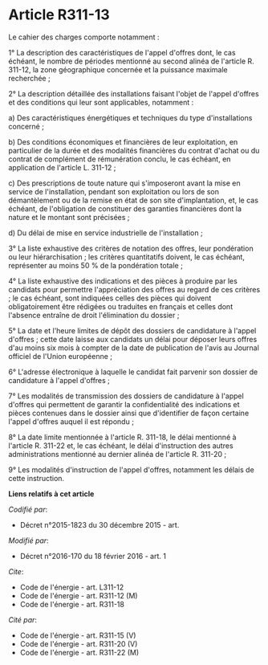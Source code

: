 # Article R311-13

Le cahier des charges comporte notamment : 

1° La description des caractéristiques de l'appel d'offres dont, le cas échéant, le nombre de périodes mentionné au second
alinéa de l'article R. 311-12, la zone géographique concernée et la puissance maximale recherchée ; 

2° La description détaillée des installations faisant l'objet de l'appel d'offres et des conditions qui leur sont
applicables, notamment : 

a) Des caractéristiques énergétiques et techniques du type d'installations concerné ; 

b) Des conditions économiques et financières de leur exploitation, en particulier de la durée et des modalités financières du
contrat d'achat ou du contrat de complément de rémunération conclu, le cas échéant, en application de l'article L. 311-12 ; 

c) Des prescriptions de toute nature qui s'imposeront avant la mise en service de l'installation, pendant son exploitation ou
lors de son démantèlement ou de la remise en état de son site d'implantation, et, le cas échéant, de l'obligation de
constituer des garanties financières dont la nature et le montant sont précisées ; 

d) Du délai de mise en service industrielle de l'installation ; 

3° La liste exhaustive des critères de notation des offres, leur pondération ou leur hiérarchisation ; les critères
quantitatifs doivent, le cas échéant, représenter au moins 50 % de la pondération totale ; 

4° La liste exhaustive des indications et des pièces à produire par les candidats pour permettre l'appréciation des offres au
regard de ces critères ; le cas échéant, sont indiquées celles des pièces qui doivent obligatoirement être rédigées ou
traduites en français et celles dont l'absence entraîne de droit l'élimination du dossier ; 

5° La date et l'heure limites de dépôt des dossiers de candidature à l'appel d'offres ; cette date laisse aux candidats un
délai pour déposer leurs offres d'au moins six mois à compter de la date de publication de l'avis au Journal officiel de
l'Union européenne ; 

6° L'adresse électronique à laquelle le candidat fait parvenir son dossier de candidature à l'appel d'offres ; 

7° Les modalités de transmission des dossiers de candidature à l'appel d'offres qui permettent de garantir la confidentialité
des indications et pièces contenues dans le dossier ainsi que d'identifier de façon certaine l'appel d'offres auquel il est
répondu ; 

8° La date limite mentionnée à l'article R. 311-18, le délai mentionné à l'article R. 311-22 et, le cas échéant, le délai
d'instruction des autres administrations mentionné au dernier alinéa de l'article R. 311-20 ; 

9° Les modalités d'instruction de l'appel d'offres, notamment les délais de cette instruction.

**Liens relatifs à cet article**

_Codifié par_:

  - Décret n°2015-1823 du 30 décembre 2015 - art.

_Modifié par_:

  - Décret n°2016-170 du 18 février 2016 - art. 1

_Cite_:

  - Code de l'énergie - art. L311-12
  - Code de l'énergie - art. R311-12 (M)
  - Code de l'énergie - art. R311-18

_Cité par_:

  - Code de l'énergie - art. R311-15 (V)
  - Code de l'énergie - art. R311-20 (V)
  - Code de l'énergie - art. R311-22 (M)
